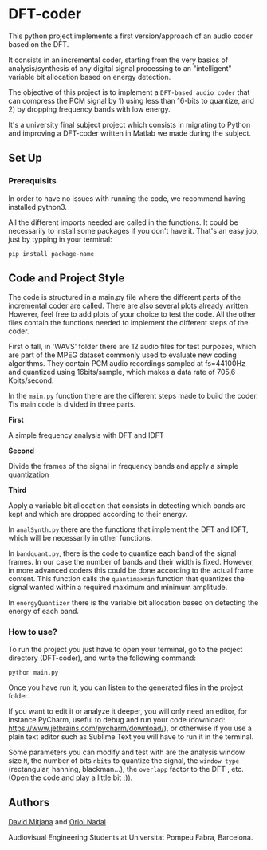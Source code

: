 # DFT-coder
This python project implements a first version/approach of an audio coder based on the DFT. 

It consists in an incremental coder, starting from the very basics of analysis/synthesis of any digital signal processing to an "intelligent" variable bit allocation based on energy detection.

The objective of this project is to implement a `DFT-based audio coder` that can compress the PCM signal by 1) using less than 16-bits to quantize, and 2) by dropping frequency bands with low energy.

It's a university final subject project which consists in migrating to Python and improving a DFT-coder written in Matlab we made during the subject.

## Set Up
### Prerequisits
In order to have no issues with running the code, we recommend having installed python3.

All the different imports needed are called in the functions. It could be necessarily to install some packages if you don't have it. That's an easy job, just by typping in your terminal: 
```
pip install package-name
```

## Code and Project Style
The code is structured in a main.py file where the different parts of the incremental coder are called. There are also several plots already written. However, feel free to add plots of your choice to test the code. All the other files contain the functions needed to implement the different steps of the coder. 

First o fall, in 'WAVS' folder there are 12 audio files for test purposes, which are part of the MPEG dataset commonly used to evaluate new coding algorithms. They contain PCM audio recordings sampled at fs=44100Hz and quantized using 16bits/sample, which makes a data rate of 705,6 Kbits/second. 

In the `main.py` function there are the different steps made to build the coder. Tis main code is divided in three parts.

**First** 

A simple frequency analysis with DFT and IDFT

**Second** 

Divide the frames of the signal in frequency bands and apply a simple quantization

**Third** 

Apply a variable bit allocation that consists in detecting which bands are kept and which are dropped according to their energy.

In `analSynth.py` there are the functions that implement the DFT and IDFT, which will be necessarily in other functions.

In `bandquant.py`, there is the code to quantize each band of the signal frames. In our case the number of bands and their width is fixed. However, in more advanced coders this could be done according to the actual frame content. This function calls the `quantimaxmin` function that quantizes the signal wanted within a required maximum and minimum amplitude. 

In `energyQuantizer` there is the variable bit allocation based on detecting the energy of each band.


### How to use?
To run the project you just have to open your terminal, go to the project directory (DFT-coder), and write the following command:
```
python main.py
```
Once you have run it, you can listen to the generated files in the project folder.

If you want to edit it or analyze it deeper, you will only need an editor, for instance PyCharm, useful to debug and run your code (download: https://www.jetbrains.com/pycharm/download/), or otherwise if you use a plain text editor such as Sublime Text you will have to run it in the terminal.

Some parameters you can modify and test with are the analysis window size `N`, the number of bits `nbits` to quantize the signal, the `window type` (rectangular, hanning, blackman...), the `overlapp` factor to the DFT , etc. (Open the code and play a little bit ;)).

## Authors
[David Mitjana](https://github.com/mitji) and [Oriol Nadal](https://github.com/oriolnadal)

Audiovisual Engineering Students at Universitat Pompeu Fabra, Barcelona.




